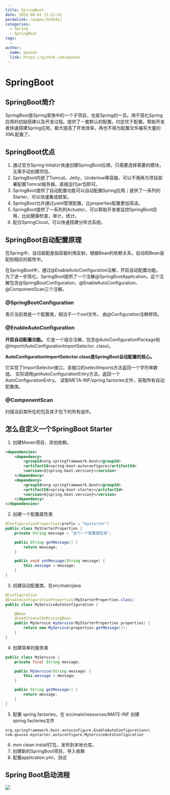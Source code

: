 ```yaml
---
title: SpringBoot
date: 2024-06-01 11:21:41
permalink: /pages/5e1b41/
categories:
  - Spring
  - SpringBoot
tags:
  - 
author: 
  name: qouson
  link: https://github.com/qouson
---
```

# SpringBoot

## SpringBoot简介

SpringBoot是Spring家族中的一个子项目，也是Spring的一员。用于简化Spring应用的初始搭建以及开发过程。提供了一套默认的配置，约定优于配置。帮助开发者快速搭建Spring应用，极大提高了开发效率，再也不用为配置文件编写大量的XML配置了。

## SpringBoot优点

1. 通过官方Spring Initalizr快速创建SpringBoot应用，只需要选择需要的模块，无需手动创建项目。
2. SpringBoot内嵌了Tomcat，Jetty，Undertow等容器，可以不用再为项目部署配置Tomcat服务器。直接运行jar包即可。
3. SpringBoot提供了自动配置功能可以自动配置Spring应用；提供了一系列的Starter，可以快速集成框架。
4. SpringBoot允许通过yaml管理配置，比properties配置更加简洁。
5. SpringBoot提供了一系列的Actuator，可以帮助开发者监控SpringBoot应用，比如健康检查，审计，统计。
6. 配合SpringCloud，可以快速搭建分布式系统。

## SpringBoot自动配置原理

在Spring中，自动装配是指容器利用反射，根据Bean的依赖关系，自动将Bean装配到相应的属性中。

在SpringBoot中，通过@EnableAutoConfiguration注解，开启自动配置功能。
为了进一步简化，SpringBoot提供了一个注解@SpringBootApplication。这个注解包含@SpringBootConfiguration、@EnableAutoConfiguration、@ComponentScan三个注解。

### @SpringBootConfiguration

表示当前类是一个配置类，相当于一个xml文件。
由@Configuration注解修饰。

### @EnableAutoConfiguration

**开启自动配置功能。**
它是一个组合注解，包含@AutoConfigurationPackage和@Import(AutoConfigurationImportSelector .class)。

**AutoConfigurationImportSelector.class是SpringBoot自动配置的核心。**

它实现了ImportSelector接口，该接口的selectImports方法返回一个字符串数组。
实际调用getAutoConfigurationEntry方法，返回一个AutoConfigurationEntry。
读取META-INF/spring.factories文件，获取所有自动配置类。

### @ComponentScan

扫描当前类所在的包及其子包下的所有组件。

## 怎么自定义一个SpringBoot Starter

1. 创建Maven项目，添加依赖。

``` xml
<dependencies>
    <dependency>
        <groupId>org.springframework.boot</groupId>
        <artifactId>spring-boot-autoconfigure</artifactId>
        <version>${spring.boot.version}</version>
    </dependency>
    <dependency>
        <groupId>org.springframework.boot</groupId>
        <artifactId>spring-boot-starter</artifactId>
        <version>${spring.boot.version}</version>
    </dependency>
</dependencies>
```

2. 创建一个配置属性类

``` java
@ConfigurationProperties(prefix = "mystarter")
public class MyStarterProperties {
    private String message = "这个一个配置属性类";

    public String getMessage() {
        return message;
    }

    public void setMessage(String message) {
        this.message = message;
    }
}
```

3. 创建自动配置类，在src/main/java

``` java
@Configuration
@EnableConfigurationProperties(MyStarterProperties.class)
public class MyServiceAutoConfiguration {

    @Bean
    @ConditionalOnMissingBean
    public MyService myService(MyStarterProperties properties) {
        return new MyService(properties.getMessage());
    }
}

```

4. 创建简单的服务类

``` java
public class MyService {
    private final String message;

    public MyService(String message) {
        this.message = message;
    }

    public String getMessage() {
        return message;
    }
}
```

5. 配置 spring.factories，在 src/main/resources/MATE-INF 创建spring.factories文件

```properties
org.springframework.boot.autoconfigure.EnableAutoConfiguration=\
com.qouson.mystarter.autoconfigure.MyServiceAutoConfiguration
```

6. mvn clean install打包，发布到本地仓库。
7. 创建新的SpringBoot项目，导入依赖
8. 配置application.yml，测试

## Spring Boot启动流程

![](https://cdn.jsdelivr.net/gh/qouson/my-pic-bed/pic/202406011630826.png)

